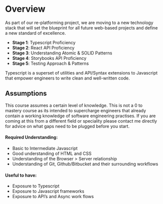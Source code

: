 # Overview

As part of our re-platforming project, we are moving to a new technology stack that will set the blueprint for all future web-based projects and define a new standard of excellence.

- **Stage 1**: Typescript Proficiency
- **Stage 2**: React API Proficiency
- **Stage 3**: Understanding Atomic & SOLID Patterns
- **Stage 4**: Storybooks API Proficiency
- **Stage 5**: Testing Approach & Patterns

Typescript is a superset of utilities and API/Syntax extensions to Javascript that empower engineers to write clean and well-written code.

## Assumptions

This course assumes a certain level of knowledge. This is not a 0 to mastery course as its intended to supercharge engineers that already contain a working knowledge of software engineering practises. If you are coming at this from a different field or speciality please contact me directly for advice on what gaps need to be plugged before you start. 

#### Required Understanding:

- Basic to Intermediate Javascript
- Good understanding of HTML and CSS
- Understanding of the Browser > Server relationship
- Understanding of Git, Github/Bitbucket and their surrounding workflows

#### Useful to have:

- Exposure to Typescript
- Exposure to Javascript frameworks
- Exposure to API’s and Async work flows
